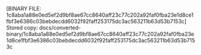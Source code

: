 [BINARY FILE: 1c8aba1a88e0ed5ef2d9bf8ae67cc8640aff23c77c202a92faf0fba23e1d8ce1fbf3e6386c03bebdecdd6032f92faff253175dc3ac563211b63d53b7153c]
Stored copy: docs/converted-binary/1c8aba1a88e0ed5ef2d9bf8ae67cc8640aff23c77c202a92faf0fba23e1d8ce1fbf3e6386c03bebdecdd6032f92faff253175dc3ac563211b63d53b7153c
